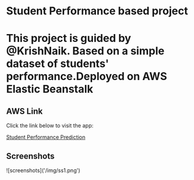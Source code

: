 <h1> Student Performance based project<h1>
<p>This project is guided by @KrishNaik. Based on a simple dataset of students' performance.Deployed on AWS Elastic Beanstalk</p>

<h2>AWS Link</h2>
<p>Click the link below to visit the app:</p>
    <a href="http://studentperformance-env.eba-jbdajxf9.us-east-1.elasticbeanstalk.com/Predictions">Student Performance Prediction</a>
<h2> Screenshots</h2>
![screenshots]('/img/ss1.png')
